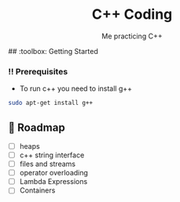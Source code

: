 <div align='center'>

<h1>C++ Coding</h1>
<p>Me practicing C++</p>

</div>
## :toolbox: Getting Started

### :bangbang: Prerequisites

- To run c++ you need to install g++
```bash
sudo apt-get install g++
```


## :compass: Roadmap

* [ ] heaps
* [ ] c++ string interface
* [ ] files and streams
* [ ] operator overloading
* [ ] Lambda Expressions
* [ ] Containers
